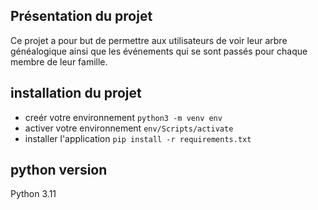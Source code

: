 ## Présentation du projet

Ce projet a pour but de permettre aux utilisateurs de voir leur arbre généalogique ainsi que les événements qui se sont passés pour
chaque membre de leur famille.

## installation du projet

- creér votre environnement `python3 -m venv env `
- activer votre environnement `env/Scripts/activate `
- installer l'application `pip install -r requirements.txt `

## python version

Python 3.11
